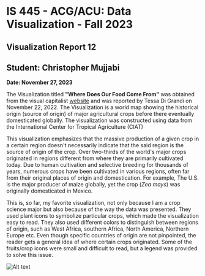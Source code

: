 IS 445 - ACG/ACU: Data Visualization - Fall 2023
===============================================
Visualization Report 12
-----------------------
Student: Christopher Mujjabi
----------------------------
**Date: November 27, 2023**

The Visualization titled **"Where Does Our Food Come From"** was obtained from the visual capitalist [website](https://www.visualcapitalist.com/sp/where-does-our-food-come-from/) and was reported by Tessa Di Grandi on November 22, 2022. The Visualization is a world map showing the historical origin (source of origin) of major agricultural crops before there eventually domesticated globally. The visualization was constructed using data from the International Center for Tropical Agriculture (CIAT)

This visualization emphasizes that the massive production of a given crop in a certain region doesn't necessarily indicate that the said region is the source of origin of the crop. Over two-thirds of the world's major crops originated in regions different from where they are primarily cultivated today. Due to human cultivation and selective breeding for thousands of years, numerous crops have been cultivated in various regions, often far from their original places of origin and domestication. For example, The U.S. is the major producer of maize globally, yet the crop (*Zea mays*) was originally domesticated in Mexico. 

This is, so far, my favorite visualization, not only because I am a crop science major but also because of the way the data was presented. They used plant icons to symbolize particular crops, which made the visualization easy to read. They also used different colors to distinguish between regions of origin, such as West Africa, southern Africa, North America, Northern Europe etc. Even though specific countries of origin are not pinpointed, the reader gets a general idea of where certain crops originated. Some of the fruits/crop icons were small and difficult to read, but a legend was provided to solve this issue. 

![Alt text](image-10.png)

